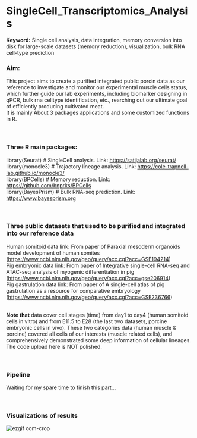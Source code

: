 # SingleCell_Transcriptomics_Analysis
**Keyword:** Single cell analysis, data integration, memory conversion into disk for large-scale datasets (memory reduction), visualization, bulk RNA cell-type prediction
### Aim:   
This project aims to create a purified integrated public porcin data as our reference to investigate and monitor our experimental muscle cells status, which further guide our lab experiments, including biomarker designing in qPCR, bulk rna celltype identification, etc., rearching out our ultimate goal of efficiently producing cultivated meat.    
It is mainly About 3 packages applications and some customized functions in R.
<br />
<br />
<br />

### Three R main packages:   
library(Seurat)  # SingleCell analysis. Link: https://satijalab.org/seurat/   
library(monocle3)  # Trajactory lineage analysis.  Link: https://cole-trapnell-lab.github.io/monocle3/   
library(BPCells)  # Memory reduction. Link: https://github.com/bnprks/BPCells    
library(BayesPrism)   # Bulk RNA-seq prediction. Link:  https://www.bayesprism.org   
<br />
<br />

### Three public datasets that used to be purified and integrated into our reference data   
Human somitoid data link: From paper of Paraxial mesoderm organoids model development of human somites (https://www.ncbi.nlm.nih.gov/geo/query/acc.cgi?acc=GSE194214)   
Pig embryonic data link: From paper of Integrative single-cell RNA-seq and ATAC-seq analysis of myogenic differentiation in pig (https://www.ncbi.nlm.nih.gov/geo/query/acc.cgi?acc=gse206914)   
Pig gastrulation data link: From paper of A single-cell atlas of pig gastrulation as a resource for comparative embryology (https://www.ncbi.nlm.nih.gov/geo/query/acc.cgi?acc=GSE236766)    
<br />

**Note that** data cover cell stages (time) from day1 to day4 (human somitoid cells in vitro) and from E11.5 to E28 (the last two datasets, porcine embryonic cells in vivo). These two categories data (human muscle & porcine) covered all cells of our interests (muscle related cells), and comprehensively demonstrated some deep information of cellular lineages. The code upload here is NOT polished. 
<br />
<br />
<br />

### Pipeline
Waiting for my spare time to finish this part...
<br />
<br />
<br />

### Visualizations of results
![ezgif com-crop](https://github.com/user-attachments/assets/d9a994de-f4fd-47cd-a81e-7dc2c763c6c3)



